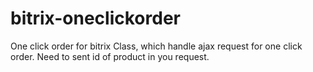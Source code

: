# bitrix-oneclickorder
One click order for bitrix
Class, which handle ajax request for one click order. Need to sent id of product in you request. 
